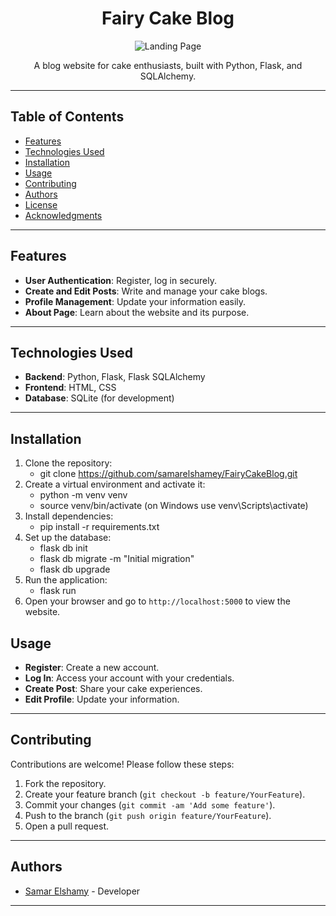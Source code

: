 <h1 align="center">Fairy Cake Blog</h1>

<p align="center">
  <img src="{{ url_for('static', filename='images/about.jpg') }}" alt="Landing Page">
</p>

<p align="center">
  A blog website for cake enthusiasts, built with Python, Flask, and SQLAlchemy.
</p>

---

## Table of Contents

- [Features](#features)
- [Technologies Used](#technologies-used)
- [Installation](#installation)
- [Usage](#usage)
- [Contributing](#contributing)
- [Authors](#authors)
- [License](#license)
- [Acknowledgments](#acknowledgments)

---

## Features

- **User Authentication**: Register, log in securely.
- **Create and Edit Posts**: Write and manage your cake blogs.
- **Profile Management**: Update your information easily.
- **About Page**: Learn about the website and its purpose.

---

## Technologies Used

- **Backend**: Python, Flask, Flask SQLAlchemy
- **Frontend**: HTML, CSS
- **Database**: SQLite (for development)

---

## Installation

1. Clone the repository: 
    - git clone https://github.com/samarelshamey/FairyCakeBlog.git
2. Create a virtual environment and activate it: 
    - python -m venv venv
    - source venv/bin/activate (on Windows use venv\Scripts\activate)
3. Install dependencies:
    - pip install -r requirements.txt
4. Set up the database:
    - flask db init
    - flask db migrate -m "Initial migration"
    - flask db upgrade
5. Run the application:
    - flask run
6. Open your browser and go to `http://localhost:5000` to view the website.

## Usage

- **Register**: Create a new account.
- **Log In**: Access your account with your credentials.
- **Create Post**: Share your cake experiences.
- **Edit Profile**: Update your information.

---

## Contributing

Contributions are welcome! Please follow these steps:

1. Fork the repository.
2. Create your feature branch (`git checkout -b feature/YourFeature`).
3. Commit your changes (`git commit -am 'Add some feature'`).
4. Push to the branch (`git push origin feature/YourFeature`).
5. Open a pull request.

---

## Authors

- [Samar Elshamy](https://github.com/samarelshamey) - Developer

---
